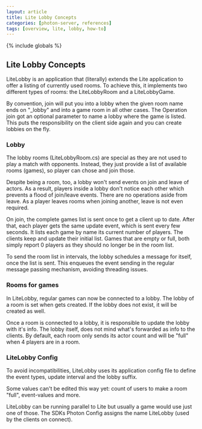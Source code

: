 ```yaml
---
layout: article
title: Lite Lobby Concepts
categories: [photon-server, references]
tags: [overview, lite, lobby, how-to]
---
```

{% include globals %}

Lite Lobby Concepts
-------------------

LiteLobby is an application that (literally) extends the Lite
application to offer a listing of currently used rooms. To achieve this,
it implements two different types of rooms: the LiteLobbyRoom and a
LiteLobbyGame.

By convention, join will put you into a lobby when the given room name
ends on "\_lobby" and into a game room in all other cases. The Operation
join got an optional parameter to name a lobby where the game is listed.
This puts the responsibility on the client side again and you can create
lobbies on the fly.

### Lobby

The lobby rooms (LiteLobbyRoom.cs) are special as they are not used to
play a match with opponents. Instead, they just provide a list of
available rooms (games), so player can chose and join those.

Despite being a room, too, a lobby won't send events on join and leave
of actors. As a result, players inside a lobby don't notice each other
which prevents a flood of join/leave events. There are no operations
aside from leave. As a player leaves rooms when joining another, leave
is not even required.

On join, the complete games list is sent once to get a client up to
date. After that, each player gets the same update event, which is sent
every few seconds. It lists each game by name its current number of
players. The clients keep and update their initial list. Games that are
empty or full, both simply report 0 players as they should no longer be
in the room list.

To send the room list in intervals, the lobby schedules a message for
itself, once the list is sent. This enqueues the event sending in the
regular message passing mechanism, avoiding threading issues.

### Rooms for games

In LiteLobby, regular games can now be connected to a lobby. The lobby
of a room is set when gets created. If the lobby does not exist, it will
be created as well.

Once a room is connected to a lobby, it is responsible to update the
lobby with it's info. The lobby itself, does not mind what's forwarded
as info to the clients. By default, each room only sends its actor count
and will be "full" when 4 players are in a room.

### LiteLobby Config

To avoid incompatibilities, LiteLobby uses its application config file
to define the event types, update interval and the lobby suffix.

Some values can't be edited this way yet: count of users to make a room
"full", event-values and more.

LiteLobby can be running parallel to Lite but usually a game would use
just one of those. The SDKs Photon Config assigns the name LiteLobby
(used by the clients on connect).

